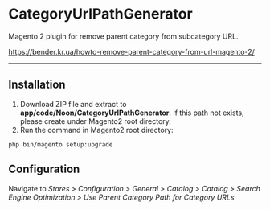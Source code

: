 # CategoryUrlPathGenerator

Magento 2 plugin for remove parent category from subcategory URL.

https://bender.kr.ua/howto-remove-parent-category-from-url-magento-2/

***

## Installation
1. Download ZIP file and extract to **app/code/Noon/CategoryUrlPathGenerator**. If this path not exists, please create under Magento2 root directory.
2. Run the command in Magento2 root directory:

```
php bin/magento setup:upgrade
```

## Configuration

Navigate to *Stores > Configuration > General > Catalog > Catalog > Search Engine Optimization > Use Parent Category Path for Category URLs* 